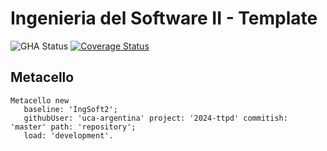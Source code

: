 # Ingenieria del Software II - Template

![GHA Status](https://github.com/uca-argentina/2024-ttpd/actions/workflows/GHA.yml/badge.svg)
[![Coverage Status](https://coveralls.io/repos/github/uca-argentina/2024-ttpd/badge.svg?branch=master)](https://coveralls.io/github/uca-argentina/2024-ttpd?branch=master)

## Metacello

```smalltalk
Metacello new
   baseline: 'IngSoft2';
   githubUser: 'uca-argentina' project: '2024-ttpd' commitish: 'master' path: 'repository';
   load: 'development'.
```
